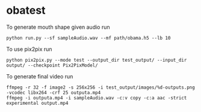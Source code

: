 # obatest

To generate mouth shape given audio run 
```
python run.py --sf sampleAudio.wav --mf path/obama.h5 --lb 10
````

To use pix2pix run 
```
python pix2pix.py --mode test --output_dir test_output/ --input_dir output/ --checkpoint Pix2PixModel/
```

To generate final video run 
```
ffmpeg -r 32 -f image2 -s 256x256 -i test_output/images/%d-outputs.png -vcodec libx264 -crf 25 outputa.mp4
ffmpeg -i outputa.mp4 -i sampleAudio.wav -c:v copy -c:a aac -strict experimental output.mp4
```





